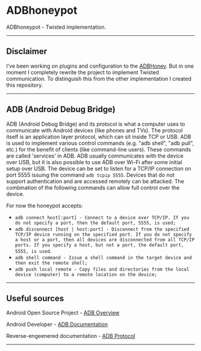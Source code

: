 # ADBhoneypot

ADBhoneypot - Twisted implementation.   

--------------------------------------------------------------------------------

## Disclaimer
I’ve been working on plugins and configuration to the [ADBHoney](https://github.com/huuck/ADBHoney). But in one moment I completely rewrite the project to implement Twisted communication. To distinguish this from the other implementation I created this repository. 

--------------------------------------------------------------------------------

## ADB (Android Debug Bridge) 

ADB (Android Debug Bridge) and its protocol is what a computer uses to communicate with Android devices (like phones and TVs). The protocol itself is an application layer protocol, which can sit inside TCP or USB. ADB is used to implement various control commands (e.g. "adb shell", "adb pull", etc.) for the benefit of clients (like command-line users). These commands are called 'services' in ADB. ADB usually communicates with the device over USB, but it is also possible to use ADB over Wi-Fi after some initial setup over USB. The  device can be set to listen for a TCP/IP connection on port 5555 issuing the command `adb tcpip 5555`. Devices that do not support authentication and are accessed remotely can be attacked. The combination of the following commands can allow full control over the device.   
   
For now the honeypot accepts:   
* `adb connect host[:port] - Connect to a device over TCP/IP. If you do not specify a port, then the default port, 5555, is used;`   
* `adb disconnect [host | host:port] - Disconnect from the specified TCP/IP device running on the specified port. If you do not specify a host or a port, then all devices are disconnected from all TCP/IP ports. If you specify a host, but not a port, the default port, 5555, is used`.    
* `adb shell command - Issue a shell command in the target device and then exit the remote shell;`   
* `adb push local remote - Copy files and directories from the local device (computer) to a remote location on the device;`   

--------------------------------------------------------------------------------

## Useful sources   

Android Open Source Project - [ADB Overview](https://github.com/aosp-mirror/platform_system_core/blob/master/adb/OVERVIEW.TXT)   

Android Developer - [ADB Documentation](https://developer.android.com/studio/command-line/adb)

Reverse-engeenered documentation - [ADB Protocol](https://github.com/cstyan/adbDocumentation#adb-protocol-documentation)   


--------------------------------------------------------------------------------